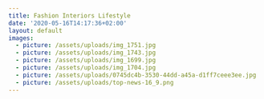 ```yaml
---
title: Fashion Interiors Lifestyle
date: '2020-05-16T14:17:36+02:00'
layout: default
images:
  - picture: /assets/uploads/img_1751.jpg
  - picture: /assets/uploads/img_1743.jpg
  - picture: /assets/uploads/img_1699.jpg
  - picture: /assets/uploads/img_1704.jpg
  - picture: /assets/uploads/0745dc4b-3530-44dd-a45a-d1ff7ceee3ee.jpg
  - picture: /assets/uploads/top-news-16_9.png
---
```


